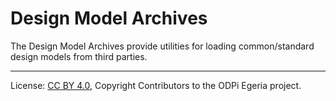 <!-- SPDX-License-Identifier: CC-BY-4.0 -->
<!-- Copyright Contributors to the ODPi Egeria project. -->

# Design Model Archives

The Design Model Archives provide utilities for loading common/standard design models from third parties.

----
License: [CC BY 4.0](https://creativecommons.org/licenses/by/4.0/),
Copyright Contributors to the ODPi Egeria project.